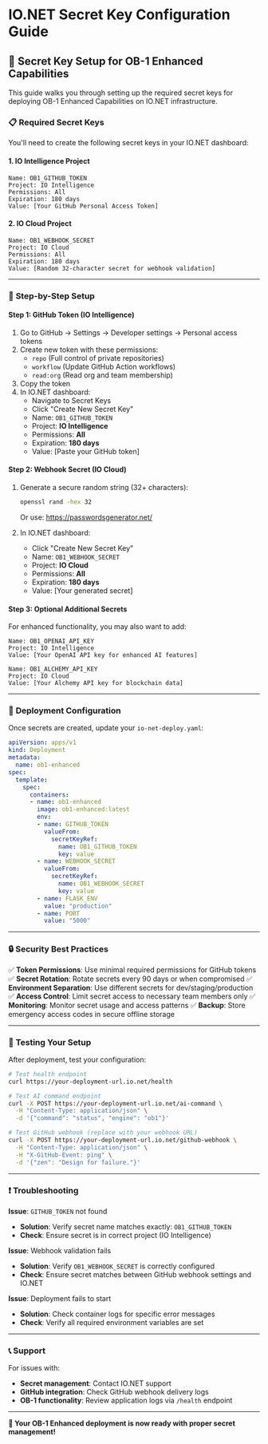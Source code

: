 # IO.NET Secret Key Configuration Guide

## 🔐 Secret Key Setup for OB-1 Enhanced Capabilities

This guide walks you through setting up the required secret keys for deploying OB-1 Enhanced Capabilities on IO.NET infrastructure.

### 📋 **Required Secret Keys**

You'll need to create the following secret keys in your IO.NET dashboard:

#### **1. IO Intelligence Project**
```
Name: OB1_GITHUB_TOKEN
Project: IO Intelligence  
Permissions: All
Expiration: 180 days
Value: [Your GitHub Personal Access Token]
```

#### **2. IO Cloud Project**
```
Name: OB1_WEBHOOK_SECRET
Project: IO Cloud
Permissions: All  
Expiration: 180 days
Value: [Random 32-character secret for webhook validation]
```

---

### 🎯 **Step-by-Step Setup**

#### **Step 1: GitHub Token (IO Intelligence)**
1. Go to GitHub → Settings → Developer settings → Personal access tokens
2. Create new token with these permissions:
   - `repo` (Full control of private repositories)
   - `workflow` (Update GitHub Action workflows)
   - `read:org` (Read org and team membership)
3. Copy the token
4. In IO.NET dashboard:
   - Navigate to Secret Keys
   - Click "Create New Secret Key"
   - Name: `OB1_GITHUB_TOKEN`
   - Project: **IO Intelligence**
   - Permissions: **All**
   - Expiration: **180 days**
   - Value: [Paste your GitHub token]

#### **Step 2: Webhook Secret (IO Cloud)**
1. Generate a secure random string (32+ characters):
   ```bash
   openssl rand -hex 32
   ```
   Or use: https://passwordsgenerator.net/
   
2. In IO.NET dashboard:
   - Click "Create New Secret Key"
   - Name: `OB1_WEBHOOK_SECRET`
   - Project: **IO Cloud**
   - Permissions: **All**
   - Expiration: **180 days**
   - Value: [Your generated secret]

#### **Step 3: Optional Additional Secrets**
For enhanced functionality, you may also want to add:

```
Name: OB1_OPENAI_API_KEY
Project: IO Intelligence
Value: [Your OpenAI API key for enhanced AI features]

Name: OB1_ALCHEMY_API_KEY  
Project: IO Cloud
Value: [Your Alchemy API key for blockchain data]
```

---

### 🚀 **Deployment Configuration**

Once secrets are created, update your `io-net-deploy.yaml`:

```yaml
apiVersion: apps/v1
kind: Deployment
metadata:
  name: ob1-enhanced
spec:
  template:
    spec:
      containers:
      - name: ob1-enhanced
        image: ob1-enhanced:latest
        env:
        - name: GITHUB_TOKEN
          valueFrom:
            secretKeyRef:
              name: OB1_GITHUB_TOKEN
              key: value
        - name: WEBHOOK_SECRET
          valueFrom:
            secretKeyRef:
              name: OB1_WEBHOOK_SECRET  
              key: value
        - name: FLASK_ENV
          value: "production"
        - name: PORT
          value: "5000"
```

---

### 🔒 **Security Best Practices**

✅ **Token Permissions**: Use minimal required permissions for GitHub tokens
✅ **Secret Rotation**: Rotate secrets every 90 days or when compromised
✅ **Environment Separation**: Use different secrets for dev/staging/production
✅ **Access Control**: Limit secret access to necessary team members only
✅ **Monitoring**: Monitor secret usage and access patterns
✅ **Backup**: Store emergency access codes in secure offline storage

---

### 🧪 **Testing Your Setup**

After deployment, test your configuration:

```bash
# Test health endpoint
curl https://your-deployment-url.io.net/health

# Test AI command endpoint
curl -X POST https://your-deployment-url.io.net/ai-command \
  -H "Content-Type: application/json" \
  -d '{"command": "status", "engine": "ob1"}'

# Test GitHub webhook (replace with your webhook URL)  
curl -X POST https://your-deployment-url.io.net/github-webhook \
  -H "Content-Type: application/json" \
  -H "X-GitHub-Event: ping" \
  -d '{"zen": "Design for failure."}'
```

---

### ❗ **Troubleshooting**

**Issue**: `GITHUB_TOKEN` not found
- **Solution**: Verify secret name matches exactly: `OB1_GITHUB_TOKEN`
- **Check**: Ensure secret is in correct project (IO Intelligence)

**Issue**: Webhook validation fails  
- **Solution**: Verify `OB1_WEBHOOK_SECRET` is correctly configured
- **Check**: Ensure secret matches between GitHub webhook settings and IO.NET

**Issue**: Deployment fails to start
- **Solution**: Check container logs for specific error messages
- **Check**: Verify all required environment variables are set

---

### 📞 **Support**

For issues with:
- **Secret management**: Contact IO.NET support
- **GitHub integration**: Check GitHub webhook delivery logs
- **OB-1 functionality**: Review application logs via `/health` endpoint

---

**🚀 Your OB-1 Enhanced deployment is now ready with proper secret management!**